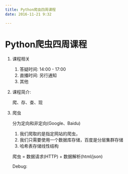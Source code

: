 ```yaml
---
title: Python爬虫四周课程
date: 2016-11-21 9:32

---
```




# Python爬虫四周课程

1. 课程相关

   1. 答疑时间: 14:00 - 17:00
   2. 直播时间: 另行通知
   3. 其他

2. 课程简介:

   爬、存、查、现

3. 爬虫

   分为定向和非定向(Google、Baidu)

   1. 我们爬取的是指定网站的爬虫，
   2. 我们只需要使用一个数据库存储，百度是分层集群存储
   3. 哈希表存储线性结构

   爬虫 = 数据请求(HTTP) + 数据解析(html/json)

   Debug: 